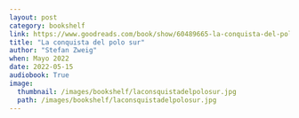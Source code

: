 ```yaml
---
layout: post
category: bookshelf
link: https://www.goodreads.com/book/show/60489665-la-conquista-del-polo-sur
title: "La conquista del polo sur"
author: "Stefan Zweig"
when: Mayo 2022
date: 2022-05-15
audiobook: True
image:
  thumbnail: /images/bookshelf/laconsquistadelpolosur.jpg
  path: /images/bookshelf/laconsquistadelpolosur.jpg
---
```

